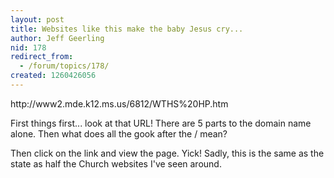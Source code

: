 ```yaml
---
layout: post
title: Websites like this make the baby Jesus cry...
author: Jeff Geerling
nid: 178
redirect_from:
  - /forum/topics/178/
created: 1260426056
---
```

<p>
	http://www2.mde.k12.ms.us/6812/WTHS%20HP.htm</p>
<p>
	First things first... look at that URL! There are 5 parts to the domain name alone. Then what does all the gook after the / mean?</p>
<p>
	Then click on the link and view the page. Yick! Sadly, this is the same as the state as half the Church websites I&#39;ve seen around.</p>
